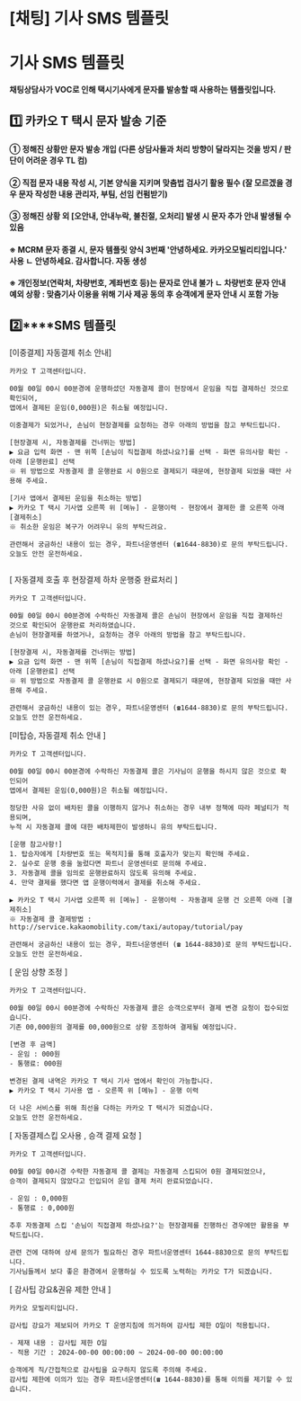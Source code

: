 # [채팅] 기사 SMS 템플릿

**기사 SMS 템플릿**
==============

**채팅상담사가 VOC로 인해 택시기사에게 문자를 발송할 때 사용하는 템플릿입니다.**

**1️⃣ 카카오 T 택시 문자 발송 기준**
-------------------------

#### **① 정해진 상황만 문자 발송 개입 (다른 상담사들과 처리 방향이 달라지는 것을 방지 / 판단이 어려운 경우 TL 컴)**

#### **② 직접 문자 내용 작성 시, 기본 양식을 지키며 맞춤법 검사기 활용 필수 (잘 모르겠을 경우 문자 작성한 내용 관리자, 부팀, 선임 컨펌받기)**

#### **③ 정해진 상황 외 [오안내, 안내누락, 불친절, 오처리] 발생 시 문자 추가 안내 발생될 수 있음**

#### 

#### **※ MCRM 문자 종결 시, 문자 템플릿 양식 3번째 '안녕하세요. 카카오모빌리티입니다.' 사용** **ㄴ 안녕하세요. 감사합니다. 자동 생성**

#### 

#### **※ 개인정보(연락처, 차량번호, 계좌번호 등)는 문자로 안내 불가** **ㄴ 차량번호 문자 안내 예외 상황 : 맞춤기사 이용을 위해 기사 제공 동의 후 승객에게 문자 안내 시 포함 가능**

**2️⃣****SMS 템플릿**
------------------

[이중결제] 자동결제 취소 안내]

```
카카오 T 고객센터입니다.   
  
00월 00일 00시 00분경에 운행하셨던 자동결제 콜이 현장에서 운임을 직접 결제하신 것으로 확인되어,   
앱에서 결제된 운임(0,000원)은 취소될 예정입니다.  
  
이중결제가 되었거나, 손님이 현장결제를 요청하는 경우 아래의 방법을 참고 부탁드립니다.  
  
[현장결제 시, 자동결제를 건너뛰는 방법]  
▶ 요금 입력 화면 - 맨 위쪽 [손님이 직접결제 하셨나요?]를 선택 - 화면 유의사항 확인 - 아래 [운행완료] 선택   
※ 위 방법으로 자동결제 콜 운행완료 시 0원으로 결제되기 때문에, 현장결제 되었을 때만 사용해 주세요.  
  
[기사 앱에서 결제된 운임을 취소하는 방법]   
▶ 카카오 T 택시 기사앱 오른쪽 위 [메뉴] - 운행이력 - 현장에서 결제한 콜 오른쪽 아래 [결제취소]   
※ 취소한 운임은 복구가 어려우니 유의 부탁드려요.  
  
관련해서 궁금하신 내용이 있는 경우, 파트너운영센터 (☎1644-8830)로 문의 부탁드립니다.   
오늘도 안전 운전하세요.  
  

```

[ 자동결제 호출 후 현장결제 하차 운행중 완료처리 ]

```
카카오 T 고객센터입니다.   
  
00월 00일 00시 00분경에 수락하신 자동결제 콜은 손님이 현장에서 운임을 직접 결제하신 것으로 확인되어 운행완료 처리하였습니다.   
손님이 현장결제를 하였거나, 요청하는 경우 아래의 방법을 참고 부탁드립니다.  
  
[현장결제 시, 자동결제를 건너뛰는 방법]   
▶ 요금 입력 화면 - 맨 위쪽 [손님이 직접결제 하셨나요?]를 선택 - 화면 유의사항 확인 - 아래 [운행완료] 선택   
※ 위 방법으로 자동결제 콜 운행완료 시 0원으로 결제되기 때문에, 현장결제 되었을 때만 사용해 주세요.  
  
관련해서 궁금하신 내용이 있는 경우, 파트너운영센터 (☎1644-8830)로 문의 부탁드립니다.   
오늘도 안전 운전하세요.
```

[미탑승, 자동결제 취소 안내 ]

```
카카오 T 고객센터입니다.  
  
00월 00일 00시 00분경에 수락하신 자동결제 콜은 기사님이 운행을 하시지 않은 것으로 확인되어   
앱에서 결제된 운임(0,000원)은 취소될 예정입니다.  
  
정당한 사유 없이 배차된 콜을 이행하지 않거나 취소하는 경우 내부 정책에 따라 페널티가 적용되며,   
누적 시 자동결제 콜에 대한 배차제한이 발생하니 유의 부탁드립니다.  
  
[운행 참고사항!]   
1. 탑승자에게 [차량번호 또는 목적지]를 통해 호출자가 맞는지 확인해 주세요.   
2. 실수로 운행 중을 눌렀다면 파트너 운영센터로 문의해 주세요.   
3. 자동결제 콜을 임의로 운행완료하지 않도록 유의해 주세요.   
4. 만약 결제를 했다면 앱 운행이력에서 결제를 취소해 주세요.  
  
▶ 카카오 T 택시 기사앱 오른쪽 위 [메뉴] - 운행이력 - 자동결제 운행 건 오른쪽 아래 [결제취소]  
※ 자동결제 콜 결제방법 : http://service.kakaomobility.com/taxi/autopay/tutorial/pay  
  
관련해서 궁금하신 내용이 있는 경우, 파트너운영센터 (☎ 1644-8830)로 문의 부탁드립니다.   
오늘도 안전 운전하세요.
```

[ 운임 상향 조정 ]

```
카카오 T 고객센터입니다.   
  
00월 00일 00시 00분경에 수락하신 자동결제 콜은 승객으로부터 결제 변경 요청이 접수되었습니다.   
기존 00,000원의 결제를 00,000원으로 상향 조정하여 결제될 예정입니다.  
  
[변경 후 금액]   
- 운임 : 000원   
- 통행료: 000원  
  
변경된 결제 내역은 카카오 T 택시 기사 앱에서 확인이 가능합니다.   
▶ 카카오 T 택시 기사용 앱 - 오른쪽 위 [메뉴] - 운행 이력  
  
더 나은 서비스를 위해 최선을 다하는 카카오 T 택시가 되겠습니다.   
오늘도 안전 운전하세요.
```

[ 자동결제스킵 오사용 , 승객 결제 요청 ]

```
카카오 T 고객센터입니다.   
  
00월 00일 00시경 수락한 자동결제 콜 결제는 자동결제 스킵되어 0원 결제되었으나,   
승객이 결제되지 않았다고 인입되어 운임 결제 처리 완료되었습니다.  
  
- 운임 : 0,000원   
- 통행료 : 0,000원  
  
추후 자동결제 스킵 '손님이 직접결제 하셨나요?'는 현장결제를 진행하신 경우에만 활용을 부탁드립니다.  
  
관련 건에 대하여 상세 문의가 필요하신 경우 파트너운영센터 1644-8830으로 문의 부탁드립니다.   
기사님들께서 보다 좋은 환경에서 운행하실 수 있도록 노력하는 카카오 T가 되겠습니다.
```

[ 감사팁 강요&권유 제한 안내 ]

```
카카오 모빌리티입니다.   
  
감사팁 강요가 제보되어 카카오 T 운영지침에 의거하여 감사팁 제한 O일이 적용됩니다.  
  
- 제재 내용 : 감사팁 제한 O일  
- 적용 기간 : 2024-00-00 00:00:00 ~ 2024-00-00 00:00:00  
  
승객에게 직/간접적으로 감사팁을 요구하지 않도록 주의해 주세요.   
감사팁 제한에 이의가 있는 경우 파트너운영센터(☎ 1644-8830)를 통해 이의를 제기할 수 있습니다.
```